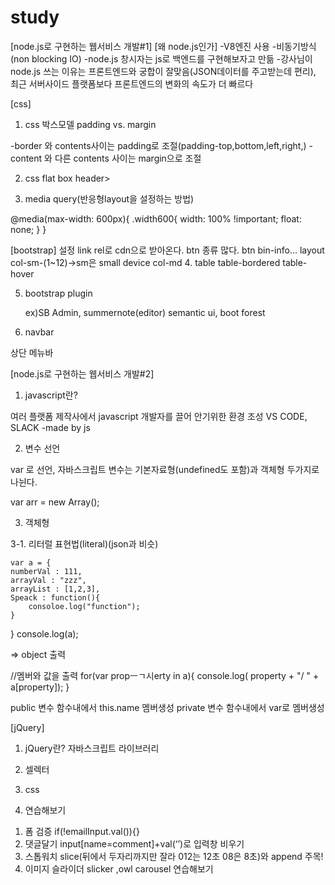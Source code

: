 # study

[node.js로 구현하는 웹서비스 개발#1]
[왜 node.js인가]
-V8엔진 사용
-비동기방식(non blocking IO)
-node.js 창시자는 js로 백엔드를 구현해보자고 만듦
-강사님이 node.js 쓰는 이유는 프론트엔드와 궁합이 잘맞음(JSON데이터를 주고받는데 편리), 최근 서버사이드 플랫폼보다 프론트엔드의 변화의 속도가 더 빠르다

[css]
1. css 박스모델
padding vs. margin

-border 와 contents사이는 padding로 조절(padding-top,bottom,left,right,)
-content 와 다른 contents 사이는 margin으로 조절

2. css flat box
header>

3.  media query(반응형layout을 설정하는 방법)

@media(max-width: 600px){
	.width600{
		width: 100% !important;
		float: none;
	}
}

[bootstrap]
설정 link rel로 cdn으로 받아온다.
btn 종류 많다. btn bin-info…
layout
	col-sm-(1~12)->sm은 small device
	col-md
4. table table-bordered table-hover

5. bootstrap plugin

	ex)SB Admin, summernote(editor)
semantic ui, boot forest

6. navbar

상단 메뉴바

[node.js로 구현하는 웹서비스 개발#2]
1. javascript란?


여러 플랫폼 제작사에서 javascript 개발자를 끌어 안기위한 환경 조성
VS CODE, SLACK -made by js

2. 변수 선언

var 로 선언, 자바스크립트 변수는 기본자료형(undefined도 포함)과 객체형 두가지로 나뉜다.

var arr = new Array();

3. 객체형 

3-1. 리터럴 표현법(literal)(json과 비슷)

	var a = {
    numberVal : 111,
    arrayVal : "zzz",
    arrayList : [1,2,3],
    Speack : function(){
        consoloe.log("function");
    }
}
console.log(a);

=> object 출력

//멤버와 값을 출력
for(var propㅡㄱ시erty in a){
    console.log(   property + "/ " + a[property]);
}

public 변수
   함수내에서 this.name 멤버생성
private 변수
   함수내에서 var로 멤버생성


[jQuery]

1. jQuery란?
	자바스크립트 라이브러리

2. 셀렉터

3. css

4. 연습해보기

 1) 폼 검증 if(!emailInput.val()){}
 2) 댓글달기 input[name=comment]+val(‘’)로 입력창 비우기
 3) 스톱워치 slice(뒤에서 두자리까지만 잘라 012는 12초 08은 8초)와 append 주목!
 4) 이미지 슬라이더 slicker ,owl carousel 연습해보기
